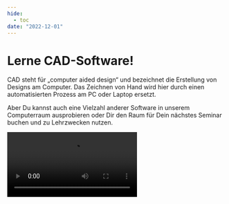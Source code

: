 ```yaml
---
hide:
  - toc
date: "2022-12-01"  
---
```


# Lerne CAD-Software!

CAD steht für „computer aided design“ und bezeichnet die Erstellung von Designs am Computer. Das Zeichnen von Hand wird hier durch einen automatisierten Prozess am PC oder Laptop ersetzt.

Aber Du kannst auch eine Vielzahl anderer Software in unserem Computerraum ausprobieren oder Dir den Raum für Dein nächstes Seminar buchen und zu Lehrzwecken nutzen.

![type:video](https://git.noc.ruhr-uni-bochum.de/makerspace/website/-/raw/main/docs/medien/2022-12-01a.MP4)